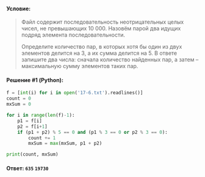 #### Условие:

> Файл содержит последовательность неотрицательных целых чисел, не превышающих 10 000. 
> Назовём парой два идущих подряд элемента последовательности. 
> 
> Определите количество пар, в которых хотя бы один из двух элементов делится на 3, а их сумма делится на 5. 
> В ответе запишите два числа: сначала количество найденных пар, а затем – максимальную сумму элементов таких пар.

#### Решение #1 (Python):
```python
f = [int(i) for i in open('17-6.txt').readlines()]
count = 0
mxSum = 0

for i in range(len(f)-1):
    p1 = f[i]
    p2 = f[i+1]
    if (p1 + p2) % 5 == 0 and (p1 % 3 == 0 or p2 % 3 == 0):
        count += 1
        mxSum = max(mxSum, p1 + p2)

print(count, mxSum)
```

#### Ответ: `635` `19730`
